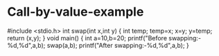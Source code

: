 # Call-by-value-example
#include <stdio.h>
int swap(int x,int y)
{
    int temp;
    temp=x;
    x=y;
    y=temp;
    return (x,y);
}
void main()
{
   int a=10,b=20;
   printf("Before swapping:-%d,%d",a,b);
   swap(a,b);
   printf("After swapping:-%d,%d",a,b);
}
